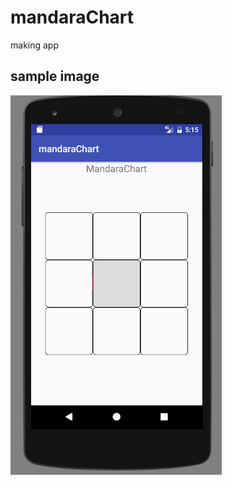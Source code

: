 # mandaraChart

making app

sample image
---
![mandaraChart](https://github.com/chc1129/image/blob/master/mandaraChart/mandaraChart-1.png)

